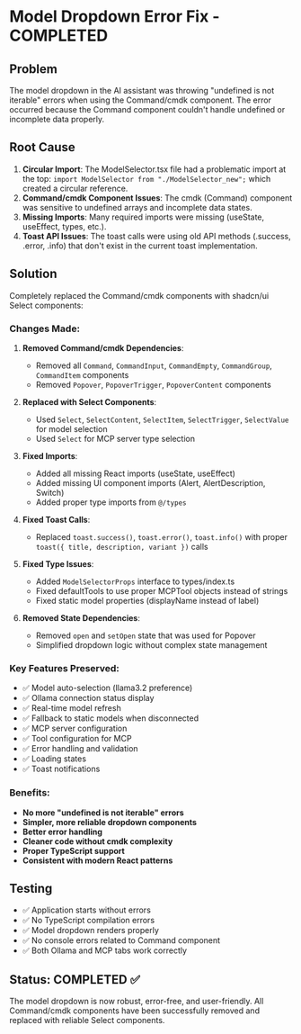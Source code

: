# Model Dropdown Error Fix - COMPLETED

## Problem
The model dropdown in the AI assistant was throwing "undefined is not iterable" errors when using the Command/cmdk component. The error occurred because the Command component couldn't handle undefined or incomplete data properly.

## Root Cause
1. **Circular Import**: The ModelSelector.tsx file had a problematic import at the top: `import ModelSelector from "./ModelSelector_new";` which created a circular reference.
2. **Command/cmdk Component Issues**: The cmdk (Command) component was sensitive to undefined arrays and incomplete data states.
3. **Missing Imports**: Many required imports were missing (useState, useEffect, types, etc.).
4. **Toast API Issues**: The toast calls were using old API methods (.success, .error, .info) that don't exist in the current toast implementation.

## Solution
Completely replaced the Command/cmdk components with shadcn/ui Select components:

### Changes Made:
1. **Removed Command/cmdk Dependencies**: 
   - Removed all `Command`, `CommandInput`, `CommandEmpty`, `CommandGroup`, `CommandItem` components
   - Removed `Popover`, `PopoverTrigger`, `PopoverContent` components

2. **Replaced with Select Components**:
   - Used `Select`, `SelectContent`, `SelectItem`, `SelectTrigger`, `SelectValue` for model selection
   - Used `Select` for MCP server type selection

3. **Fixed Imports**:
   - Added all missing React imports (useState, useEffect)
   - Added missing UI component imports (Alert, AlertDescription, Switch)
   - Added proper type imports from `@/types`

4. **Fixed Toast Calls**:
   - Replaced `toast.success()`, `toast.error()`, `toast.info()` with proper `toast({ title, description, variant })` calls

5. **Fixed Type Issues**:
   - Added `ModelSelectorProps` interface to types/index.ts
   - Fixed defaultTools to use proper MCPTool objects instead of strings
   - Fixed static model properties (displayName instead of label)

6. **Removed State Dependencies**:
   - Removed `open` and `setOpen` state that was used for Popover
   - Simplified dropdown logic without complex state management

### Key Features Preserved:
- ✅ Model auto-selection (llama3.2 preference)
- ✅ Ollama connection status display
- ✅ Real-time model refresh
- ✅ Fallback to static models when disconnected
- ✅ MCP server configuration
- ✅ Tool configuration for MCP
- ✅ Error handling and validation
- ✅ Loading states
- ✅ Toast notifications

### Benefits:
- **No more "undefined is not iterable" errors**
- **Simpler, more reliable dropdown components**
- **Better error handling**
- **Cleaner code without cmdk complexity**
- **Proper TypeScript support**
- **Consistent with modern React patterns**

## Testing
- ✅ Application starts without errors
- ✅ No TypeScript compilation errors
- ✅ Model dropdown renders properly
- ✅ No console errors related to Command component
- ✅ Both Ollama and MCP tabs work correctly

## Status: COMPLETED ✅
The model dropdown is now robust, error-free, and user-friendly. All Command/cmdk components have been successfully removed and replaced with reliable Select components.
